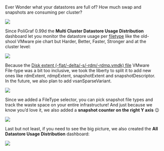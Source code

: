 Ever Wonder what your datastores are full of? How much swap and snapshots are consuming per cluster?

![](/media/vmware_datastore_usage_distribution_legacy.png)

Since PoliGraf 0.99d the **Multi Cluster Datastore Usage Distribution** dashboard let you monitor the datastore usage per [filetype](http://pubs.vmware.com/vsphere-6-5/index.jsp?topic=%2Fcom.vmware.wssdk.apiref.doc%2Fvim.vm.FileLayoutEx.FileType.html) like the old-shool VMware pie chart but Harder, Better, Faster, Stronger and at the cluster level:

[![](/media/vmware_multi_cluster_datastore_usage_distribution.png)](http://www.poligraf.io/vsphere-sexipanels/vmware_multi_cluster_datastore_usage_distribution/)

Because the [Disk extent (-flat/-delta/-s/-rdm/-rdmp.vmdk) file](http://pubs.vmware.com/vsphere-6-5/index.jsp?topic=%2Fcom.vmware.wssdk.apiref.doc%2Fvim.vm.FileLayoutEx.FileType.html) VMware File-type was a bit too inclusive, we took the liberty to split it to add new ones like rdmExtent, rdmpExtent, snapshotExtent and snapshotDescriptor. In the future, we also plan to add vsanSparseVariant.

[![](/media/vmware_multi_cluster_datastore_usage_distribution_rdm.png)](http://www.poligraf.io/vsphere-sexipanels/vmware_multi_cluster_datastore_usage_distribution_rdm/)

Since we added a FileType selector, you can pick snapshot file types and track the waste space on your entire infrastructure! And just because we know you’d love it, we also added a **snapshot counter on the right Y axis** 😉

[![](/media/vmware_multi_datastore_usage_distribution_snapradar.jpg)](http://www.poligraf.io/vsphere-sexipanels/vmware_multi_datastore_usage_distribution_snapradar/)

Last but not least, if you need to see the big picture, we also created the **All Datastore Usage Distribution** dashboard:

[![](/media/vmware_all_datastore_usage_distribution.png)](http://www.poligraf.io/vsphere-sexipanels/vmware_all_datastore_usage_distribution/)
